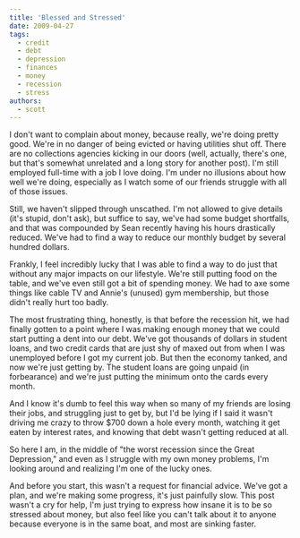 ```yaml
---
title: 'Blessed and Stressed'
date: 2009-04-27
tags:
  - credit
  - debt
  - depression
  - finances
  - money
  - recession
  - stress
authors:
  - scott
---
```


I don't want to complain about money, because really, we're doing pretty good. We're in no danger of being evicted or having utilities shut off. There are no collections agencies kicking in our doors (well, actually, there's one, but that's somewhat unrelated and a long story for another post). I'm still employed full-time with a job I love doing. I'm under no illusions about how well we're doing, especially as I watch some of our friends struggle with all of those issues.

Still, we haven't slipped through unscathed. I'm not allowed to give details (it's stupid, don't ask), but suffice to say, we've had some budget shortfalls, and that was compounded by Sean recently having his hours drastically reduced. We've had to find a way to reduce our monthly budget by several hundred dollars.

Frankly, I feel incredibly lucky that I was able to find a way to do just that without any major impacts on our lifestyle. We're still putting food on the table, and we've even still got a bit of spending money. We had to axe some things like cable TV and Annie's (unused) gym membership, but those didn't really hurt too badly.

The most frustrating thing, honestly, is that before the recession hit, we had finally gotten to a point where I was making enough money that we could start putting a dent into our debt. We've got thousands of dollars in student loans, and two credit cards that are just shy of maxed out from when I was unemployed before I got my current job. But then the economy tanked, and now we're just getting by. The student loans are going unpaid (in forbearance) and we're just putting the minimum onto the cards every month.

And I know it's dumb to feel this way when so many of my friends are losing their jobs, and struggling just to get by, but I'd be lying if I said it wasn't driving me crazy to throw $700 down a hole every month, watching it get eaten by interest rates, and knowing that debt wasn't getting reduced at all.

So here I am, in the middle of "the worst recession since the Great Depression," and even as I struggle with my own money problems, I'm looking around and realizing I'm one of the lucky ones.

And before you start, this wasn't a request for financial advice. We've got a plan, and we're making some progress, it's just painfully slow. This post wasn't a cry for help, I'm just trying to express how insane it is to be so stressed about money, but also feel like you can't talk about it to anyone because everyone is in the same boat, and most are sinking faster.

